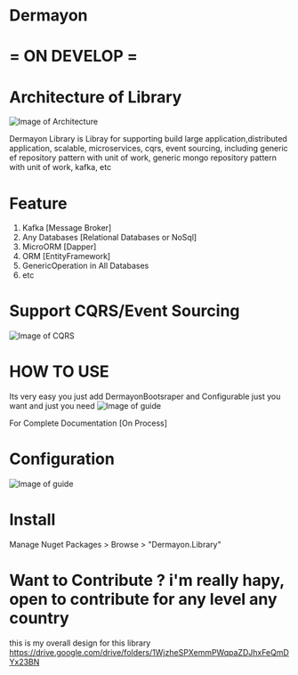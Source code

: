 # Dermayon 

# = ON DEVELOP =

# Architecture of Library
![Image of Architecture](https://github.com/NHadi/Dermayon/blob/master/sources/images/architecture.png)


Dermayon Library is Libray for supporting build large application,distributed application, scalable, microservices, cqrs, event sourcing, including generic ef repository pattern with unit of work, generic mongo repository pattern with unit of work, kafka, etc

# Feature
1. Kafka [Message Broker]
2. Any Databases [Relational Databases or NoSql]
3. MicroORM [Dapper]
4. ORM [EntityFramework]
5. GenericOperation in All Databases
6. etc

# Support CQRS/Event Sourcing
![Image of CQRS](https://github.com/NHadi/Dermayon/blob/master/sources/images/cqrs.png)


# HOW TO USE
Its very easy you just add DermayonBootsraper and Configurable just you want and just you need
![Image of guide](https://github.com/NHadi/Dermayon/blob/master/sources/images/guide.png)

For Complete Documentation [On Process]

# Configuration
![Image of guide](https://github.com/NHadi/Dermayon/blob/master/sources/images/appsetting.png)

# Install
Manage Nuget Packages > Browse > "Dermayon.Library"

# Want to Contribute ? i'm really hapy, open to contribute for any level any country 
this is my overall design for this library
https://drive.google.com/drive/folders/1WjzheSPXemmPWqpaZDJhxFeQmDYx23BN
